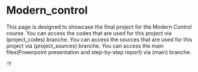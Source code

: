 # Modern_control
This page is designed to showcase the final project for the Modern Control course.
You can access the codes that are used for this project via (project_codes) branche.
You can access the sources that are used for this project via (project_sources) branche.
You can access the main files(Powerpoint presentation and step-by-step report) via (main) branche.

؛Y
